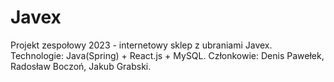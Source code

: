 # Javex
Projekt zespołowy 2023 - internetowy sklep z ubraniami Javex.
Technologie: Java(Spring) + React.js + MySQL.
Członkowie: Denis Pawełek, Radosław Boczoń, Jakub Grabski.
